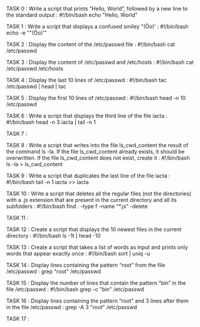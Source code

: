 TASK 0 : Write a script that prints “Hello, World”, followed by a new line to the standard output :
#!/bin/bash
echo "Hello, World"

TASK 1 : Write a script that displays a confused smiley "(Ôo)' :
#!/bin/bash
echo -e "\"(Ôo)'"

TASK 2 : Display the content of the /etc/passwd file :
#!/bin/bash
cat /etc/passwd

TASK 3 : Display the content of /etc/passwd and /etc/hosts :
#!/bin/bash
cat /etc/passwd /etc/hosts

TASK 4 : Display the last 10 lines of /etc/passwd :
#!/bin/bash
tac /etc/passwd | head | tac

TASK 5 : Display the first 10 lines of /etc/passwd :
#!/bin/bash
head -n 10 /etc/passwd

TASK 6 : Write a script that displays the third line of the file iacta :
#!/bin/bash
head -n 3 iacta | tail -n 1

TASK 7 : 

TASK 8 : Write a script that writes into the file ls_cwd_content the result of the command ls -la. If the file ls_cwd_content already exists, it should be overwritten. If the file ls_cwd_content does not exist, create it : 
#!/bin/bash
ls -la > ls_cwd_content

TASK 9 : Write a script that duplicates the last line of the file iacta :
#!/bin/bash
tail -n 1 iacta >> iacta

TASK 10 : Write a script that deletes all the regular files (not the directories) with a .js extension that are present in the current directory and all its subfolders : 
#!/bin/bash
find . -type f -name "*.js" -delete

TASK 11 :

TASK 12 : Create a script that displays the 10 newest files in the current directory : 
#!/bin/bash
ls -1t | head -10

TASK 13 : Create a script that takes a list of words as input and prints only words that appear exactly once : 
#!/bin/bash
sort | uniq -u

TASK 14 : Display lines containing the pattern “root” from the file /etc/passwd :
grep "root" /etc/passwd

TASK 15 : Display the number of lines that contain the pattern “bin” in the file /etc/passwd :
#!/bin/bash
grep -c "bin" /etc/passwd

TASK 16 : Display lines containing the pattern “root” and 3 lines after them in the file /etc/passwd :
grep -A 3 "root" /etc/passwd

TASK 17 : 